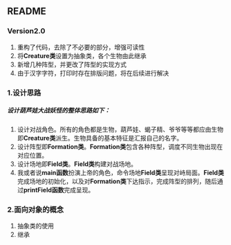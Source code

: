 ## README

### Version2.0

1. 重构了代码，去除了不必要的部分，增强可读性
2. 将**Creature类**设置为抽象类，各个生物由此继承
3. 新增几种阵型，并更改了阵型的实现方式
4. 由于汉字字符，打印时存在排版问题，将在后续进行解决

### 1.设计思路

##### 设计葫芦娃大战妖怪的整体思路如下：

1. 设计对战角色。所有的角色都是生物，葫芦娃、蝎子精、爷爷等等都应由生物即**Creature类**派生。生物具备的基本特征是汇报自己的名字。
2. 设计阵型即**Formation类**。**Formation类**包含各种阵型，调度不同生物出现在对应位置。
3. 设计场地即**Field类**。**Field类**构建对战场地。
4. 我或者说**main函数**扮演上帝的角色，命令场地**Field类**呈现对峙局面。**Field类**完成场地的初始化，以及对**Formation类**下达指示，完成阵型的排列，随后通过**printField函数**完成呈现。

### 2.面向对象的概念

1. 抽象类的使用
2. 继承







